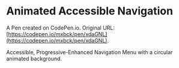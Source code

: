 # Animated Accessible Navigation

A Pen created on CodePen.io. Original URL: [https://codepen.io/mxbck/pen/xdaGNL](https://codepen.io/mxbck/pen/xdaGNL).

Accessible, Progressive-Enhanced Navigation Menu with a circular animated background.